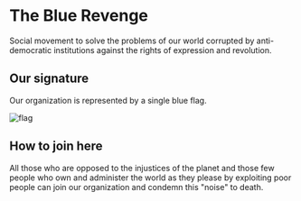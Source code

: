 
# The Blue Revenge

Social movement to solve the problems of our world corrupted by anti-democratic institutions against the rights of expression and revolution. 

## Our signature

Our organization is represented by a single blue flag.

![flag](https://i.ibb.co/khmBbst/picture-741546-1080446943.jpg)

## How to join here

All those who are opposed to the injustices of the planet and those few people who own and administer the world as they please by exploiting poor people can join our organization and condemn this "noise" to death.

